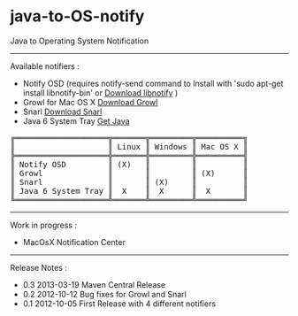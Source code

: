 java-to-OS-notify
=================

Java to Operating System Notification

---

Available notifiers :

 - Notify OSD (requires notify-send command to Install with 'sudo apt-get install libnotify-bin' or [Download libnotify](http://archive.ubuntu.com/ubuntu/pool/universe/libn/libnotify4/libnotify-bin_0.7.2-0ubuntu2_amd64.deb) )
 - Growl for Mac OS X [Download Growl](http://growl.info/downloads/) 
 - Snarl [Download Snarl](http://snarl.fullphat.net/)
 - Java 6 System Tray [Get Java](http://www.java.com/fr/download/)


<pre>
╔════════════════════╦═══════╦═════════╦══════════╗
║                    ║ Linux ║ Windows ║ Mac OS X ║
╠════════════════════╬═══════╬═════════╬══════════╣
║ Notify OSD         ║ (X)   ║         ║          ║
║ Growl              ║       ║         ║ (X)      ║
║ Snarl              ║       ║ (X)     ║          ║
║ Java 6 System Tray ║  X    ║  X      ║  X       ║
╚════════════════════╩═══════╩═════════╩══════════╝
</pre>

---

Work in progress : 

 - MacOsX Notification Center
 
 
---

Release Notes :

 - 0.3 2013-03-19 Maven Central Release
 - 0.2 2012-10-12 Bug fixes for Growl and Snarl
 - 0.1 2012-10-05 First Release with 4 different notifiers

